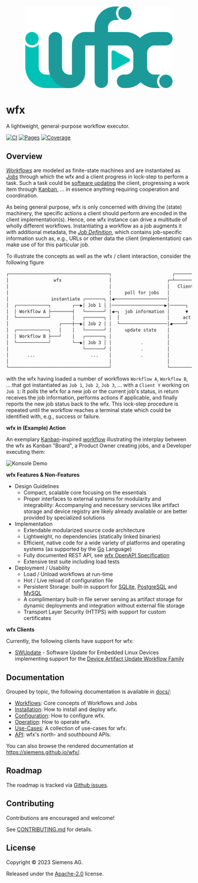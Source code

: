 <p align="center" width="100%"><img src="hugo/static/images/logo.svg" width="400"/></p>

# wfx

A lightweight, general-purpose workflow executor.

[![CI](https://github.com/siemens/wfx/actions/workflows/ci.yml/badge.svg)](https://github.com/siemens/wfx/actions/workflows/ci.yml)
[![Pages](https://github.com/siemens/wfx/actions/workflows/pages.yml/badge.svg)](https://github.com/siemens/wfx/actions/workflows/pages.yml)
[![Coverage](https://codecov.io/github/siemens/wfx/coverage.svg?branch=main)](https://codecov.io/github/siemens/wfx?branch=main)

## Overview

[_Workflows_](docs/workflows.md) are modeled as finite-state machines and are instantiated as [_Jobs_](docs/workflows.md#jobs) through which the wfx and a client progress in lock-step to perform a task.
Such a task could be [software updating](workflow/dau/README.md) the client, progressing a work item through [Kanban](docs/workflows.md#hands-on-playing-kanban), … in essence anything requiring cooperation and coordination.

As being general purpose, wfx is only concerned with driving the (state) machinery, the specific actions a client should perform are encoded in the client implementation(s).
Hence, one wfx instance can drive a multitude of wholly different workflows.
Instantiating a workflow as a job augments it with additional metadata, the [_Job Definition_](docs/workflows.md#jobs), which contains job-specific information such as, e.g., URLs or other data the client (implementation) can make use of for this particular job.

To illustrate the concepts as well as the wfx / client interaction, consider the following figure

```txt
┌──────────────────────────────────────┐                       ┌──────────────┐
│                 wfx                  │                     ┌─┴────────────┐ │
│                                      │                     │   Client Y   │ │
│                                      │     poll for jobs   │              │ │
│                instantiate ┌───────┐ │◀────────────────────│              │ │
│  ┌────────────┐        ┌──▶│ Job 1 │ │────────────────────▶│──────┐       │ │
│  │ Workflow A ├────────┤   └───────┘ │◀─┐  job information │      ▼       │ │
│  └────────────┘        │   ┌───────┐ │  │                  │     act      │ │
│                   ┌────┼──▶│ Job 2 │ │  └──────────────────│◀─────┘       │ │
│  ┌────────────┐   │    │   └───────┘ │     update state    │              │ │
│  │ Workflow B ├───┘    │   ┌───────┐ │                     │              │ │
│  └────────────┘        └──▶│ Job 3 │ │           .         │              │ │
│                            └───────┘ │           .         │              │ │
│       ...                     ...    │           .         │              │ │
│                                      │                     │              ├─┘
└──────────────────────────────────────┘                     └──────────────┘
```

with the wfx having loaded a number of workflows `Workflow A`, `Workflow B`, … that got instantiated as `Job 1`, `Job 2`, `Job 3`, … with a `Client Y` working on `Job 1`: It polls the wfx for a new job or the current job's status, in return receives the job information, performs actions if applicable, and finally reports the new job status back to the wfx. This lock-step procedure is repeated until the workflow reaches a terminal state which could be identified with, e.g., success or failure.

**wfx in (Example) Action**

An exemplary [Kanban](https://en.wikipedia.org/wiki/Kanban)-inspired [workflow](docs/workflows.md#kanban-example-workflow) illustrating the interplay between the wfx as Kanban "Board", a Product Owner creating jobs, and a Developer executing them:

![Konsole Demo](share/demo/kanban/demo.gif)

**wfx Features & Non-Features**

- Design Guidelines
  - Compact, scalable core focusing on the essentials
  - Proper interfaces to external systems for modularity and integrability:
    Accompanying and necessary services like artifact storage and device registry
    are likely already available or are better provided by specialized solutions
- Implementation
  - Extendable modularized source code architecture
  - Lightweight, no dependencies (statically linked binaries)
  - Efficient, native code for a wide variety of platforms and operating systems (as supported by the [Go](https://golang.org/) Language)
  - Fully documented REST API, see [wfx OpenAPI Specification](spec/wfx.openapiv3.yml)
  - Extensive test suite including load tests
- Deployment / Usability
  - Load / Unload workflows at run-time
  - Hot / Live reload of configuration file
  - Persistent Storage: built-in support for [SQLite](https://www.sqlite.org/), [PostgreSQL](https://www.postgresql.org) and [MySQL](https://www.mysql.com)
  - A complimentary built-in file server serving as artifact storage for dynamic deployments and integration without external file storage
  - Transport Layer Security (HTTPS) with support for custom certificates

**wfx Clients**

Currently, the following clients have support for wfx:

- [SWUpdate](https://github.com/sbabic/swupdate) - Software Update for Embedded Linux Devices implementing support for the [Device Artifact Update Workflow Family](workflow/dau/README.md)

## Documentation

Grouped by topic, the following documentation is available in [docs/](docs/):

- [Workflows](docs/workflows.md): Core concepts of Workflows and Jobs
- [Installation](docs/installation.md): How to install and deploy wfx.
- [Configuration](docs/configuration.md): How to configure wfx.
- [Operation](docs/operations.md): How to operate wfx.
- [Use-Cases](docs/use-cases.md): A collection of use-cases for wfx.
- [API](docs/operations.md#api): wfx's north- and southbound APIs.

You can also browse the rendered documentation at <https://siemens.github.io/wfx/>.

## Roadmap

The roadmap is tracked via [Github issues](https://github.com/siemens/wfx/issues).

## Contributing

Contributions are encouraged and welcome!

See [CONTRIBUTING.md](CONTRIBUTING.md) for details.

## License

Copyright ©️ 2023 Siemens AG.

Released under the [Apache-2.0](LICENSE) license.
